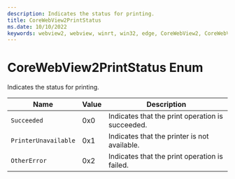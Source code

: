 ```yaml
---
description: Indicates the status for printing.
title: CoreWebView2PrintStatus
ms.date: 10/10/2022
keywords: webview2, webview, winrt, win32, edge, CoreWebView2, CoreWebView2Controller, browser control, edge html, CoreWebView2PrintStatus
---
```


# CoreWebView2PrintStatus Enum

Indicates the status for printing.

| Name |  Value | Description |
|--|--|--|
|`Succeeded` | 0x0  |  Indicates that the print operation is succeeded.|
|`PrinterUnavailable` | 0x1  |  Indicates that the printer is not available.|
|`OtherError` | 0x2  |  Indicates that the print operation is failed.|
